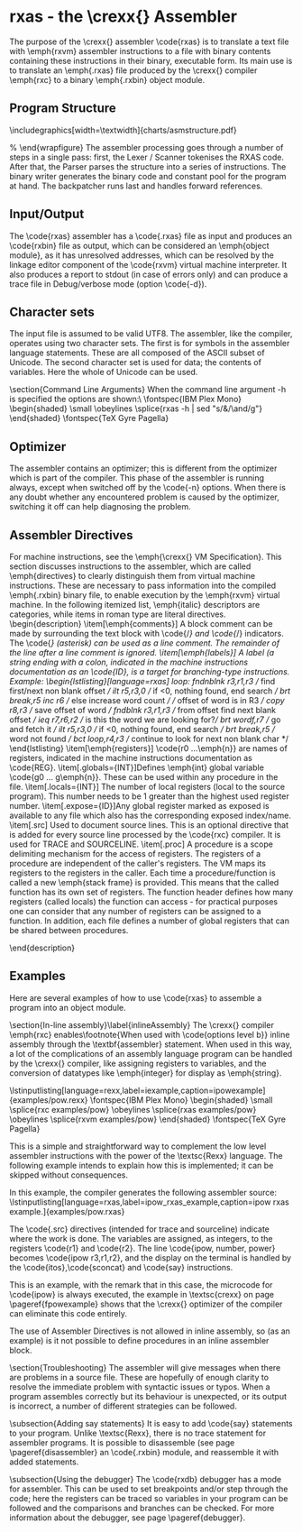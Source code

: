 # rxas - the \crexx{} Assembler

The purpose of the \crexx{} assembler \code{rxas} is to translate a text file with
\emph{rxvm} assembler instructions to a file with binary contents containing these
instructions in their binary, executable form. Its main use is to
translate an \emph{.rxas} file produced by the \crexx{} compiler
\emph{rxc} to a binary \emph{.rxbin} object module.

## Program Structure

\includegraphics[width=\textwidth]{charts/asmstructure.pdf}

% \end{wrapfigure}
The assembler processing goes through a number of steps in a single
pass: first, the Lexer / Scanner tokenises the RXAS code. After that,
the Parser parses the structure into a series of instructions. The
binary writer generates the binary code and constant pool for the
program at hand. The backpatcher runs last and handles forward references.

## Input/Output

The \code{rxas} assembler has a \code{.rxas} file as input and
produces an \code{rxbin} file as output, which can be considered an
\emph{object module}, as it has unresolved addresses, which can be
resolved by the linkage editor component of the \code{rxvm} virtual
machine interpreter. It also produces a report to stdout (in case of
errors only) and can produce a trace file in Debug/verbose mode
(option \code{-d}).

## Character sets

The input file is assumed to be valid UTF8.
The assembler, like the compiler, operates using two character
sets. The first is for symbols in the assembler language
statements. These are all composed of the ASCII subset of Unicode. The
second character set is used for data; the contents of
variables. Here the whole of Unicode can be used.

\section{Command Line Arguments}
When the command line argument -h is specified the options are shown:\\
\fontspec{IBM Plex Mono}
\begin{shaded}
  \small
  \obeylines \splice{rxas -h | sed "s/&/\and/g"}
 \end{shaded}
 \fontspec{TeX Gyre Pagella}

## Optimizer

The assembler contains an optimizer; this is different from the
optimizer which is part of the compiler. This phase of the assembler
is running always, except when switched off by the \code{-n}
options. When there is any doubt whether any encountered problem is
caused by the optimizer, switching it off can help diagnosing the problem.

## Assembler Directives

For machine instructions, see the \emph{\crexx{} VM
  Specification}. This section discusses instructions to the
assembler, which are called \emph{directives} to clearly distinguish
them from virtual machine instructions. These are necessary to pass information into the compiled
\emph{.rxbin} binary file, to enable execution by the \emph{rxvm}
virtual machine. In the following itemized list, \emph{italic}
descriptors are categories, while items in roman type are literal directives.
\begin{description}
\item[\emph{comments}] A block comment can be made by
  surrounding the text block with \code{/*} and \code{*/}
  indicators. The \code{*} (asterisk) can be used as a line
  comment. The remainder of the line after a line comment is ignored.
\item[\emph{labels}] A label (a string ending with a colon, indicated in the machine
  instructions documentation as an \code{ID}, is a target for
  branching-type instructions.
  Example:
  \begin{lstlisting}[language=rxas]
loop:
    fndnblnk r3,r1,r3   /* find first/next non blank offset    */
    ilt r5,r3,0         /* if <0, nothing found, end search    */
    brt break,r5
    inc r6              /* else increase word count            */
                        /* offset of word is in R3             */
    copy r8,r3          /* save offset of word                 */
    fndblnk r3,r1,r3    /* from offset find next blank offset  */
    ieq r7,r6,r2        /* is this the word we are looking for?*/
    brt wordf,r7        /* go and fetch it                     */
    ilt r5,r3,0         /* if <0, nothing found, end search    */
    brt break,r5        /* word not found                      */
    bct loop,r4,r3      /* continue to look for next non blank char */
  \end{lstlisting}
\item[\emph{registers}] \code{r0 ...\emph{n}} are names of registers, indicated
  in the machine instructions documentation as \code{REG}.
\item[.globals=\{INT\}]Defines \emph{int} global variable \code{g0 ... g\emph{n}}. These can be used within any procedure in the file.
\item[.locals=\{INT\}] The number of local registers (local to the
  source program). This number needs to be 1 greater than the highest
  used register number.
\item[.expose=\{ID\}]Any global register marked as exposed is available to any file which also has the corresponding exposed index/name.
\item[.src] Used to document source lines. This is an optional
  directive that is added for every source line processed by the
  \code{rxc} compiler. It is used for TRACE and SOURCELINE.
\item[.proc] A procedure is a scope delimiting mechanism for the access of
  registers. The registers of a procedure are independent of the
  caller's registers. The VM maps its registers to the registers in
  the caller. Each time a procedure/function is called a new \emph{stack frame} is provided. This means that the called function has its own set of registers.
The function header defines how many registers (called locals) the
function can access - for practical purposes one can consider that any
number of registers can be assigned to a function. In addition, each file defines a number of global registers that can be shared between procedures.

\end{description}

## Examples

Here are several examples of how to use \code{rxas} to
assemble a program into an object module.

\section{In-line assembly}\label{inlineAssembly}
The \crexx{} compiler \emph{rxc} enables\footnote{When used with
  \code{options level b}} inline assembly through the
\textbf{assembler} statement. When used in this way, a lot of
the complications of an assembly language program can be handled by the
\crexx{} compiler, like assigning registers to variables, and the
conversion of datatypes like \emph{integer} for display as \emph{string}.

\lstinputlisting[language=rexx,label=iexample,caption=ipowexample]{examples/pow.rexx}
\fontspec{IBM Plex Mono}
\begin{shaded}
  \small
\splice{rxc examples/pow} \obeylines
\splice{rxas examples/pow} \obeylines \splice{rxvm examples/pow}
 \end{shaded}
\fontspec{TeX Gyre Pagella}

This is a simple and straightforward way to complement the low level
assembler instructions with the power of the \textsc{Rexx}
language. The following example intends to explain how this is
implemented; it can be skipped without consequences.

In this example, the compiler generates the following assembler source:
\lstinputlisting[language=rxas,label=ipow_rxas_example,caption=ipow
rxas example.]{examples/pow.rxas}

The \code{.src} directives (intended for trace and sourceline) indicate where the work is done. The
variables are assigned, as integers, to the registers \code{r1} and
\code{r2}. The line \code{ipow, number, power} becomes \code{ipow
  r3,r1,r2}, and the display on the terminal is handled by the
\code{itos},\code{sconcat} and \code{say} instructions.

This is an example, with the remark that in this case, the microcode
for \code{ipow} is always executed, the example in \textsc{crexx} on
page \pageref{fpowexample} shows that the \crexx{} optimizer of the
compiler can eliminate this code entirely.

The use of Assembler Directives is not allowed in inline assembly, so
(as an example) is it not possible to define procedures in an inline
assembler block.

\section{Troubleshooting}
The assembler will give messages when there are problems in a source
file. These are hopefully of enough clarity to resolve the immediate
problem with syntactic issues or typos. When a program assembles
correctly but its behaviour is unexpected, or its output is incorrect,
a number of different strategies can be followed.

\subsection{Adding say statements}
It is easy to add \code{say} statements to your program. Unlike
\textsc{Rexx}, there is no trace statement for assembler programs. It
is possible to disassemble (see page \pageref{disassembler} an \code{.rxbin} module, and reassemble it
with added statements.

\subsection{Using the debugger}
The \code{rxdb} debugger has a mode for assembler. This can be used to
set breakpoints and/or step through the code; here the registers can
be traced so variables in your program can be followed and the
comparisons and branches can be checked. For more information about the
debugger, see page \pageref{debugger}.

